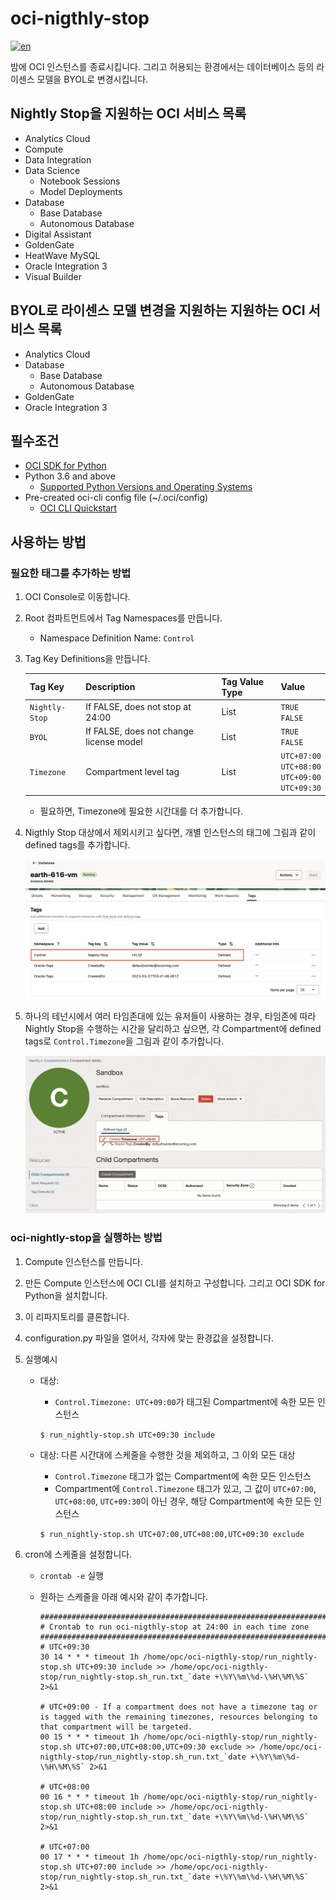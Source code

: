 # oci-nigthly-stop
[![en](https://img.shields.io/badge/lang-en-red.svg)](https://github.com/TheKoguryo/oci-nigthly-stop/blob/master/README.md)

밤에 OCI 인스턴스를 종료시킵니다. 그리고 허용되는 환경에서는 데이터베이스 등의 라이센스 모델을 BYOL로 변경시킵니다.

## Nightly Stop을 지원하는 OCI 서비스 목록
- Analytics Cloud
- Compute
- Data Integration
- Data Science
    * Notebook Sessions
    * Model Deployments
- Database
    * Base Database
    * Autonomous Database
- Digital Assistant
- GoldenGate
- HeatWave MySQL
- Oracle Integration 3
- Visual Builder

## BYOL로 라이센스 모델 변경을 지원하는 지원하는 OCI 서비스 목록
- Analytics Cloud
- Database
    * Base Database
    * Autonomous Database
- GoldenGate  
- Oracle Integration 3


## 필수조건
- [OCI SDK for Python](https://docs.oracle.com/en-us/iaas/Content/API/SDKDocs/pythonsdk.htm#SDK_for_Python)
- Python 3.6 and above
    * [Supported Python Versions and Operating Systems](https://docs.oracle.com/en-us/iaas/Content/API/SDKDocs/pythonsdk.htm#pythonsdk_topic-supported_python_versions__SupportedPythonVersionsandOperatingSystems)
- Pre-created oci-cli config file (~/.oci/config)
    * [OCI CLI Quickstart](https://docs.oracle.com/en-us/iaas/Content/API/SDKDocs/cliinstall.htm)

## 사용하는 방법

### 필요한 태그를 추가하는 방법

1. OCI Console로 이동합니다.

2. Root 컴파트먼트에서 Tag Namespaces를 만듭니다.

    - Namespace Definition Name: `Control`

3. Tag Key Definitions을 만듭니다.

    |Tag Key       |Description                             | Tag Value Type|Value                                                      |
    |--------------|----------------------------------------|---------------|-----------------------------------------------------------|
    |`Nightly-Stop`|If FALSE, does not stop at 24:00        | List          |`TRUE`<br> `FALSE`                                         |
    |`BYOL`        |If FALSE, does not change license model | List          |`TRUE`<br> `FALSE`                                         |
    |`Timezone`    |Compartment level tag                   | List          |`UTC+07:00`<br> `UTC+08:00`<br> `UTC+09:00`<br> `UTC+09:30`|

    - 필요하면, Timezone에 필요한 시간대를 더 추가합니다.

4. Nigthly Stop 대상에서 제외시키고 싶다면, 개별 인스턴스의 태그에 그림과 같이 defined tags를 추가합니다.

    ![Control.Nightly-Stop: FALSE](images/tag_nigthly-stop_false.png)

5. 하나의 테넌시에서 여러 타임존대에 있는 유저들이 사용하는 경우, 타임존에 따라 Nightly Stop을 수행하는 시간을 달리하고 싶으면, 각 Compartment에 defined tags로 `Control.Timezone`을 그림과 같이 추가합니다.

    ![Control.Timezone: UTC+09:00](images/tag_timezone_in_compartment_level.png)

### oci-nightly-stop을 실행하는 방법

1. Compute 인스턴스를 만듭니다.

2. 만든 Compute 인스턴스에 OCI CLI를 설치하고 구성합니다. 그리고 OCI SDK for Python을 설치합니다.

3. 이 리파지토리를 클론합니다.

4. configuration.py 파일을 열어서, 각자에 맞는 환경값을 설정합니다.

5. 실행예시

    - 대상:
    
        * `Control.Timezone: UTC+09:00`가 태그된 Compartment에 속한 모든 인스턴스

        ```$ run_nightly-stop.sh UTC+09:30 include```

    - 대상: 다른 시간대에 스케줄을 수행한 것을 제외하고, 그 이외 모든 대상

        * `Control.Timezone` 태그가 없는 Compartment에 속한 모든 인스턴스
        * Compartment에 `Control.Timezone` 태그가 있고, 그 값이 `UTC+07:00`, `UTC+08:00`, `UTC+09:30`이 아닌 경우, 해당  Compartment에 속한 모든 인스턴스

        ```$ run_nightly-stop.sh UTC+07:00,UTC+08:00,UTC+09:30 exclude```

6. cron에 스케줄을 설정합니다.

    - `crontab -e` 실행

    - 원하는 스케줄을 아래 예시와 같이 추가합니다.

        ```
        ###############################################################################
        # Crontab to run oci-nigthly-stop at 24:00 in each time zone
        ###############################################################################
        # UTC+09:30
        30 14 * * * timeout 1h /home/opc/oci-nigthly-stop/run_nightly-stop.sh UTC+09:30 include >> /home/opc/oci-nigthly-stop/run_nightly-stop.sh_run.txt_`date +\%Y\%m\%d-\%H\%M\%S` 2>&1 

        # UTC+09:00 - If a compartment does not have a timezone tag or is tagged with the remaining timezones, resources belonging to that compartment will be targeted.
        00 15 * * * timeout 1h /home/opc/oci-nigthly-stop/run_nightly-stop.sh UTC+07:00,UTC+08:00,UTC+09:30 exclude >> /home/opc/oci-nigthly-stop/run_nightly-stop.sh_run.txt_`date +\%Y\%m\%d-\%H\%M\%S` 2>&1
        
        # UTC+08:00
        00 16 * * * timeout 1h /home/opc/oci-nigthly-stop/run_nightly-stop.sh UTC+08:00 include >> /home/opc/oci-nigthly-stop/run_nightly-stop.sh_run.txt_`date +\%Y\%m\%d-\%H\%M\%S` 2>&1   
        
        # UTC+07:00
        00 17 * * * timeout 1h /home/opc/oci-nigthly-stop/run_nightly-stop.sh UTC+07:00 include >> /home/opc/oci-nigthly-stop/run_nightly-stop.sh_run.txt_`date +\%Y\%m\%d-\%H\%M\%S` 2>&1                 
       
        ```
